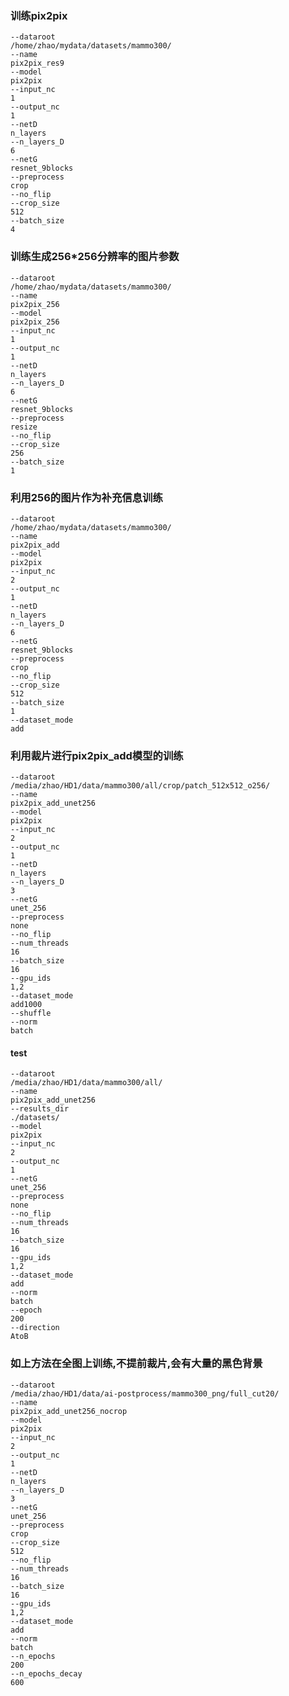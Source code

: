 ### 训练pix2pix
    --dataroot
    /home/zhao/mydata/datasets/mammo300/
    --name
    pix2pix_res9
    --model
    pix2pix
    --input_nc
    1
    --output_nc
    1
    --netD
    n_layers
    --n_layers_D
    6
    --netG
    resnet_9blocks
    --preprocess
    crop
    --no_flip
    --crop_size
    512
    --batch_size
    4
    
### 训练生成256*256分辨率的图片参数
	--dataroot
	/home/zhao/mydata/datasets/mammo300/
	--name
	pix2pix_256
	--model
	pix2pix_256
	--input_nc
	1
	--output_nc
	1
	--netD
	n_layers
	--n_layers_D
	6
	--netG
	resnet_9blocks
	--preprocess
	resize
	--no_flip
	--crop_size
	256
	--batch_size
	1

### 利用256的图片作为补充信息训练
	--dataroot
	/home/zhao/mydata/datasets/mammo300/
	--name
	pix2pix_add
	--model
	pix2pix
	--input_nc
	2
	--output_nc
	1
	--netD
	n_layers
	--n_layers_D
	6
	--netG
	resnet_9blocks
	--preprocess
	crop
	--no_flip
	--crop_size
	512
	--batch_size
	1
	--dataset_mode
	add

### 利用裁片进行pix2pix_add模型的训练
    --dataroot
    /media/zhao/HD1/data/mammo300/all/crop/patch_512x512_o256/
    --name
    pix2pix_add_unet256
    --model
    pix2pix
    --input_nc
    2
    --output_nc
    1
    --netD
    n_layers
    --n_layers_D
    3
    --netG
    unet_256
    --preprocess
    none
    --no_flip
    --num_threads
    16
    --batch_size
    16
    --gpu_ids
    1,2
    --dataset_mode
    add1000
    --shuffle
    --norm
    batch
#### test
    --dataroot
    /media/zhao/HD1/data/mammo300/all/
    --name
    pix2pix_add_unet256
    --results_dir
    ./datasets/
    --model
    pix2pix
    --input_nc
    2
    --output_nc
    1
    --netG
    unet_256
    --preprocess
    none
    --no_flip
    --num_threads
    16
    --batch_size
    16
    --gpu_ids
    1,2
    --dataset_mode
    add
    --norm
    batch
    --epoch
    200
    --direction
    AtoB

### 如上方法在全图上训练,不提前裁片,会有大量的黑色背景
    --dataroot
    /media/zhao/HD1/data/ai-postprocess/mammo300_png/full_cut20/
    --name
    pix2pix_add_unet256_nocrop
    --model
    pix2pix
    --input_nc
    2
    --output_nc
    1
    --netD
    n_layers
    --n_layers_D
    3
    --netG
    unet_256
    --preprocess
    crop
    --crop_size
    512
    --no_flip
    --num_threads
    16
    --batch_size
    16
    --gpu_ids
    1,2
    --dataset_mode
    add
    --norm
    batch
    --n_epochs
    200
    --n_epochs_decay
    600


